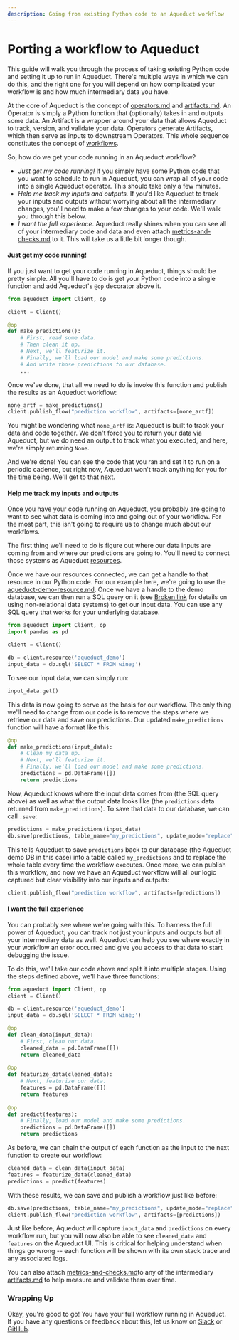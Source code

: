 ```yaml
---
description: Going from existing Python code to an Aqueduct workflow
---
```


# Porting a workflow to Aqueduct

This guide will walk you through the process of taking existing Python code and setting it up to run in Aqueduct. There's multiple ways in which we can do this, and the right one for you will depend on how complicated your workflow is and how much intermediary data you have.

At the core of Aqueduct is the concept of [operators.md](../operators.md "mention") and [artifacts.md](../artifacts.md "mention"). An Operator is simply a Python function that (optionally) takes in and outputs some data. An Artifact is a wrapper around your data that allows Aqueduct to track, version, and validate your data. Operators generate Artifacts, which then serve as inputs to downstream Operators. This whole sequence constitutes the concept of [workflows](../workflows/ "mention").

So, how do we get your code running in an Aqueduct workflow?

* _Just get my code running!_ If you simply have some Python code that you want to schedule to run in Aqueduct, you can wrap all of your code into a single Aqueduct operator. This should take only a few minutes.
* _Help me track my inputs and outputs._ If you'd like Aqueduct to track your inputs and outputs without worrying about all the intermediary changes, you'll need to make a few changes to your code. We'll walk you through this below.
* _I want the full experience_. Aqueduct really shines when you can see all of your intermediary code and data and even attach [metrics-and-checks.md](../metrics-and-checks.md "mention") to it. This will take us a little bit longer though.

#### Just get my code running!

If you just want to get your code running in Aqueduct, things should be pretty simple. All you'll have to do is get your Python code into a single function and add Aqueduct's `@op` decorator above it.

```python
from aqueduct import Client, op

client = Client()

@op
def make_predictions():
    # First, read some data.
    # Then clean it up.
    # Next, we'll featurize it.
    # Finally, we'll load our model and make some predictions.
    # And write those predictions to our database.
    ...
```

Once we've done, that all we need to do is invoke this function and publish the results as an Aqueduct workflow:

```python
none_artf = make_predictions()
client.publish_flow("prediction workflow", artifacts=[none_artf])
```

You might be wondering what `none_artf` is: Aqueduct is built to track your data and code together. We don't force you to return your data via Aqueduct, but we do need an output to track what you executed, and here, we're simply returning `None`.

And we're done! You can see the code that you ran and set it to run on a periodic cadence, but right now, Aqueduct won't track anything for you for the time being. We'll get to that next.

#### Help me track my inputs and outputs

Once you have your code running on Aqueduct, you probably are going to want to see what data is coming into and going out of your workflow. For the most part, this isn't going to require us to change much about our workflows.

The first thing we'll need to do is figure out where our data inputs are coming from and where our predictions are going to. You'll need to connect those systems as Aqueduct [resources](../resources/ "mention").

Once we have our resources connected, we can get a handle to that resource in our Python code. For our example here, we're going to use the [aqueduct-demo-resource.md](../resources/data-systems/aqueduct-demo-resource.md "mention"). Once we have a handle to the demo database, we can then run a SQL query on it (see [Broken link](broken-reference "mention") for details on using non-relational data systems) to get our input data. You can use any SQL query that works for your underlying database.

```python
from aqueduct import Client, op
import pandas as pd

client = Client()

db = client.resource('aqueduct_demo') 
input_data = db.sql('SELECT * FROM wine;')
```

To see our input data, we can simply run:

```python
input_data.get()
```

This data is now going to serve as the basis for our workflow. The only thing we'll need to change from our code is to remove the steps where we retrieve our data and save our predictions. Our updated `make_predictions` function will have a format like this:

```python
@op
def make_predictions(input_data):
    # Clean my data up.
    # Next, we'll featurize it.
    # Finally, we'll load our model and make some predictions.
    predictions = pd.DataFrame([])
    return predictions
```

Now, Aqueduct knows where the input data comes from (the SQL query above) as well as what the output data looks like (the `predictions` data returned from `make_predictions`). To save that data to our database, we can call `.save`:

```python
predictions = make_predictions(input_data)
db.save(predictions, table_name="my_predictions", update_mode="replace")
```

This tells Aqueduct to save `predictions` back to our database (the Aqueduct demo DB in this case) into a table called `my_predictions` and to replace the whole table every time the workflow executes. Once more, we can publish this workflow, and now we have an Aqueduct workflow will all our logic captured but clear visibility into our inputs and outputs:

```python
client.publish_flow("prediction workflow", artifacts=[predictions])
```

#### I want the full experience

You can probably see where we're going with this. To harness the full power of Aqueduct, you can track not just your inputs and outputs but all your intermediary data as well. Aqueduct can help you see where exactly in your workflow an error occurred and give you access to that data to start debugging the issue.

To do this, we'll take our code above and split it into multiple stages. Using the steps defined above, we'll have three functions:

```python
from aqueduct import Client, op
client = Client()

db = client.resource('aqueduct_demo')
input_data = db.sql('SELECT * FROM wine;')

@op
def clean_data(input_data):
    # First, clean our data.    
    cleaned_data = pd.DataFrame([])
    return cleaned_data
    
@op 
def featurize_data(cleaned_data):
    # Next, featurize our data.
    features = pd.DataFrame([])
    return features
    
@op
def predict(features):
    # Finally, load our model and make some predictions.
    predictions = pd.DataFrame([])
    return predictions
```

As before, we can chain the output of each function as the input to the next function to create our workflow:

```python
cleaned_data = clean_data(input_data)
features = featurize_data(cleaned_data)
predictions = predict(features)
```

With these results, we can save and publish a workflow just like before:

```python
db.save(predictions, table_name="my_predictions", update_mode="replace")
client.publish_flow("prediction workflow", artifacts=[predictions])
```

Just like before, Aqueduct will capture `input_data` and `predictions` on every workflow run, but you will now also be able to see `cleaned_data` and `features` on the Aqueduct UI. This is critical for helping understand when things go wrong -- each function will be shown with its own stack trace and any associated logs.

You can also attach [metrics-and-checks.md](../metrics-and-checks.md "mention")to any of the intermediary [artifacts.md](../artifacts.md "mention") to help measure and validate them over time.

### Wrapping Up

Okay, you're good to go! You have your full workflow running in Aqueduct. If you have any questions or feedback about this, let us know on [Slack](https://slack.aqueducthq.com) or [GitHub](https://github.com/aqueducthq/aqueduct/issues/new/choose).
